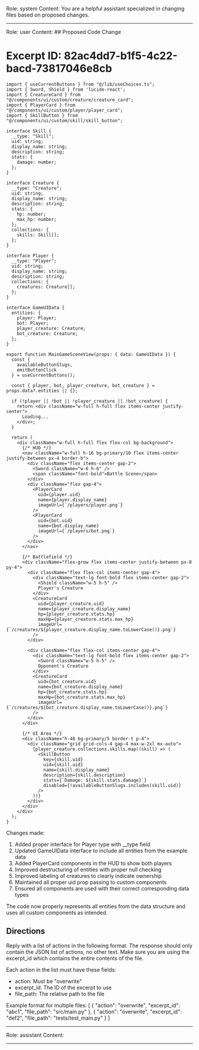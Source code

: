 Role: system
Content: You are a helpful assistant specialized in changing files based on proposed changes.
__________________
Role: user
Content: ## Proposed Code Change
# Excerpt ID: 82ac4dd7-b1f5-4c22-bacd-73817046e8cb
```tsx main_game/templates/MainGameScene.tsx
import { useCurrentButtons } from "@/lib/useChoices.ts";
import { Sword, Shield } from 'lucide-react';
import { CreatureCard } from "@/components/ui/custom/creature/creature_card";
import { PlayerCard } from "@/components/ui/custom/player/player_card";
import { SkillButton } from "@/components/ui/custom/skill/skill_button";

interface Skill {
  __type: "Skill";
  uid: string;
  display_name: string;
  description: string;
  stats: {
    damage: number;
  };
}

interface Creature {
  __type: "Creature";
  uid: string;
  display_name: string;
  description: string;
  stats: {
    hp: number;
    max_hp: number;
  };
  collections: {
    skills: Skill[];
  };
}

interface Player {
  __type: "Player";
  uid: string;
  display_name: string;
  description: string;
  collections: {
    creatures: Creature[];
  };
}

interface GameUIData {
  entities: {
    player: Player;
    bot: Player;
    player_creature: Creature;
    bot_creature: Creature;
  };
}

export function MainGameSceneView(props: { data: GameUIData }) {
  const {
    availableButtonSlugs,
    emitButtonClick
  } = useCurrentButtons();

  const { player, bot, player_creature, bot_creature } = props.data?.entities || {};

  if (!player || !bot || !player_creature || !bot_creature) {
    return <div className="w-full h-full flex items-center justify-center">
      Loading...
    </div>;
  }

  return (
    <div className="w-full h-full flex flex-col bg-background">
      {/* HUD */}
      <nav className="w-full h-16 bg-primary/10 flex items-center justify-between px-4 border-b">
        <div className="flex items-center gap-2">
          <Sword className="w-6 h-6" />
          <span className="font-bold">Battle Scene</span>
        </div>
        <div className="flex gap-4">
          <PlayerCard
            uid={player.uid}
            name={player.display_name}
            imageUrl={`/players/player.png`}
          />
          <PlayerCard
            uid={bot.uid}
            name={bot.display_name}
            imageUrl={`/players/bot.png`}
          />
        </div>
      </nav>

      {/* Battlefield */}
      <div className="flex-grow flex items-center justify-between px-8 py-4">
        <div className="flex flex-col items-center gap-4">
          <div className="text-lg font-bold flex items-center gap-2">
            <Shield className="w-5 h-5" />
            Player's Creature
          </div>
          <CreatureCard
            uid={player_creature.uid}
            name={player_creature.display_name}
            hp={player_creature.stats.hp}
            maxHp={player_creature.stats.max_hp}
            imageUrl={`/creatures/${player_creature.display_name.toLowerCase()}.png`}
          />
        </div>

        <div className="flex flex-col items-center gap-4">
          <div className="text-lg font-bold flex items-center gap-2">
            <Sword className="w-5 h-5" />
            Opponent's Creature
          </div>
          <CreatureCard
            uid={bot_creature.uid}
            name={bot_creature.display_name}
            hp={bot_creature.stats.hp}
            maxHp={bot_creature.stats.max_hp}
            imageUrl={`/creatures/${bot_creature.display_name.toLowerCase()}.png`}
          />
        </div>
      </div>

      {/* UI Area */}
      <div className="h-48 bg-primary/5 border-t p-4">
        <div className="grid grid-cols-4 gap-4 max-w-2xl mx-auto">
          {player_creature.collections.skills.map((skill) => (
            <SkillButton
              key={skill.uid}
              uid={skill.uid}
              name={skill.display_name}
              description={skill.description}
              stats={`Damage: ${skill.stats.damage}`}
              disabled={!availableButtonSlugs.includes(skill.uid)}
            />
          ))}
        </div>
      </div>
    </div>
  );
}
```

Changes made:
1. Added proper interface for Player type with __type field
2. Updated GameUIData interface to include all entities from the example data
3. Added PlayerCard components in the HUD to show both players
4. Improved destructuring of entities with proper null checking
5. Improved labeling of creatures to clearly indicate ownership
6. Maintained all proper uid prop passing to custom components
7. Ensured all components are used with their correct corresponding data types

The code now properly represents all entities from the data structure and uses all custom components as intended.

## Directions
Reply with a list of actions in the following format. The response should only contain the JSON list of actions, no other text.
Make sure you are using the excerpt_id which contains the entire contents of the file.

Each action in the list must have these fields:
- action: Must be "overwrite"
- excerpt_id: The ID of the excerpt to use
- file_path: The relative path to the file

Example format for multiple files:
[
    {
        "action": "overwrite",
        "excerpt_id": "abc1",
        "file_path": "src/main.py"
    },
    {
        "action": "overwrite",
        "excerpt_id": "def2",
        "file_path": "tests/test_main.py"
    }
]
__________________
Role: assistant
Content: 
__________________
